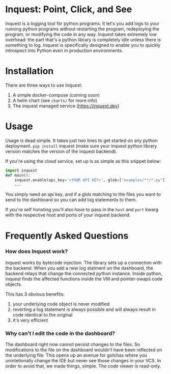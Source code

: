 # Inquest: Point, Click, and See

Inquest is a logging tool for python programs. It let's you add logs to your running python programs without restarting the program, redeploying the program, or modifying the code in any way. Inquest takes extremely low overhead: the part that's a python library is completely idle unless there is something to log. Inquest is specifically designed to enable you to quickly introspect into Python even in production environments.

# Installation

There are three ways to use Inquest:

1. A simple docker-compose (coming soon)
2. A helm chart (see `charts/` for more info)
3. The inquest managed service (https://inquest.dev)

# Usage

Usage is dead simple. It takes just two lines to get started on any python deployment. `pip install` inquest (make sure your inquest python library version matches the version of the inquest backend).

If you're using the cloud service, set up is as simple as this snippet below:

```python
import inquest
def main():
    inquest.enable(api_key='<YOUR API KEY>', glob=["examples/**/*.py"])
    ...
```

You simply need an api key, and if a glob matching to the files you want to send to the dashboard so you can
add log statements to them.

If you're self honsting you'll also have to pass in the `host` and `port` kwarg with the respective host
and ports of your inquest backend.

# Frequently Asked Questions

### How does Inquest work?

Inquest works by bytecode injection. The library sets up a connection with the backend. When you add a new
log statment on the dashboard, the backend relays that change the connected python instance. Inside python,
inquest finds the affected functions inside the VM and pointer-swaps code objects.

This has 3 obvious benefits:

1. your underlying code object is never modified
2. reverting a log statement is always possible and will always result in code identical to the original
3. it's very efficient

### Why can't I edit the code in the dashboard?

The dashboard right now cannot persist changes to the files. So modifications to the file on the dashboard
wouldn't have been reflected on the underlying file. This opens up an avenue for gotchas where you unintetionally change the IDE but never see those changes in your VCS. In order to avoid that, we made things, simple. The code viewer is read-only.
